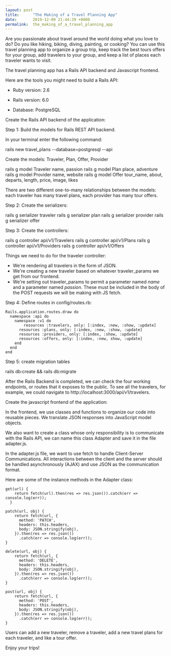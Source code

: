 ```yaml
---
layout: post
title:      "The Making of a Travel Planning App"
date:       2019-12-09 21:44:39 +0000
permalink:  the_making_of_a_travel_planning_app
---
```


Are you passionate about travel around the world doing what you love to do? Do you like hiking, biking, diving, painting, or cooking? You can use this travel planning app to organize a group trip, keep track the best tours offers for your group, add travelers to your group, and keep a list of places each traveler wants to visit.

The travel planning app has a Rails API backend and Javascript frontend.

Here are the tools you might need to build a Rails API:

- Ruby version: 2.6

- Rails version: 6.0

- Database: PostgreSQL

Create the Rails API backend of the application:

Step 1: Build the models for Rails REST API backend. 

In your terminal enter the following command:

rails new travel_plans --database=postgresql --api

Create the models: Traveler, Plan, Offer, Provider

rails g model Traveler name, passion
rails g model Plan place, adventure
rails g model Provider name, website
rails g model Offer tour_name, about, departs, length, price, image, likes

There are two different one-to-many relationships between the models: each traveler has many travel plans, each provider has many tour offers.

Step 2: Create the serializers: 

rails g serializer traveler
rails g serializer plan
rails g serializer provider
rails g serializer offer

Step 3: Create the controllers: 

rails g controller api/v1/Travelers
rails g controller api/v1/Plans
rails g controller api/v1/Providers
rails g controller api/v1/Offers

Things we need to do for the traveler controller:
*  We're rendering all travelers in the form of JSON.
* We're creating a new traveler based on whatever traveler_params we get from our frontend.
* We're setting out traveler_params to permit a parameter named *name* and a parameter named *passion*. These must be included in the body of the POST requests we will be making with JS fetch.

Step 4: Define routes in config/routes.rb:

```
Rails.application.routes.draw do
  namespace :api do
    namespace :v1 do
    	resources :travelers, only: [:index, :new, :show, :update]
      resources :plans, only: [:index, :new, :show, :update]
      resources :providers, only: [:index, :show, :update]
      resources :offers, only: [:index, :new, show, :update]
    end
  end
end
```


Step 5: create migration tables

rails db:create && rails db:migrate

After the Rails Backend is completed, we can check the four working endpoints, or routes that it exposes to the public. To see all the travelers, for example, we could navigate to http://localhost:3000/api/v1/travelers.

Create the javascript frontend of the application:

In the frontend, we use classes and functions to organize our code into reusable pieces. We translate JSON responses into JavaScript model objects.

We also want to create a class whose only responsibility is to communicate with the Rails API, we can name this class Adapter and save it in the file adapter.js.

In the adapter.js file, we want to use fetch to handle Client-Server Communications. All interactions between the client and the server should be handled asynchronously (AJAX) and use JSON as the communication format. 

Here are some of the instance methods in the Adapter class:

```
get(url) {
    return fetch(url).then(res => res.json()).catch(err => console.log(err));
  }

patch(url, obj) {
    return fetch(url, {
      method: 'PATCH',
      headers: this.headers,
      body: JSON.stringify(obj),
    }).then(res => res.json())
      .catch(err => console.log(err));
}

delete(url, obj) {
    return fetch(url, {
      method: 'DELETE',
      headers: this.headers,
      body: JSON.stringify(obj),
    }).then(res => res.json())
      .catch(err => console.log(err));
}

post(url, obj) {
    return fetch(url, {
      method: 'POST',
      headers: this.headers,
      body: JSON.stringify(obj),
    }).then(res => res.json())
      .catch(err => console.log(err));
}
```

Users can add a new traveler, remove a traveler, add a new travel plans for each traveler, and like a tour offer. 

Enjoy your trips!
